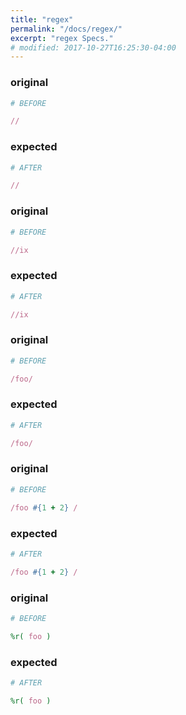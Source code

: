 ```yaml
---
title: "regex"
permalink: "/docs/regex/"
excerpt: "regex Specs."
# modified: 2017-10-27T16:25:30-04:00
---
```

### original
```ruby
# BEFORE

//

```
### expected
```ruby
# AFTER

//

```
### original
```ruby
# BEFORE

//ix

```
### expected
```ruby
# AFTER

//ix

```
### original
```ruby
# BEFORE

/foo/

```
### expected
```ruby
# AFTER

/foo/

```
### original
```ruby
# BEFORE

/foo #{1 + 2} /

```
### expected
```ruby
# AFTER

/foo #{1 + 2} /

```
### original
```ruby
# BEFORE

%r( foo )

```
### expected
```ruby
# AFTER

%r( foo )
```
